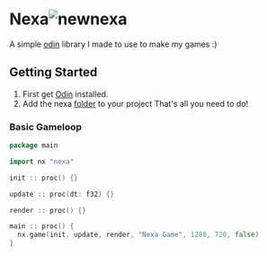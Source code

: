 # Nexa![newnexa](https://github.com/user-attachments/assets/12e19c25-fd94-44e6-bd66-5690fa5996de)

A simple [odin](https://odin-lang.org/) library I made to use to make my games :)

## Getting Started
1. First get [Odin](https://odin-lang.org/) installed.
2. Add the nexa [folder](https://github.com/SabeDoesThings/Nexa/tree/main/nexa) to your project
That's all you need to do!

### Basic Gameloop
```go
package main

import nx "nexa"

init :: proc() {}

update :: proc(dt: f32) {}

render :: proc() {}

main :: proc() {
  nx.game(init, update, render, "Nexa Game", 1280, 720, false)
}
```
